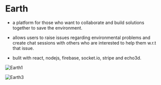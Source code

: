 # Earth

- a platform for those who want to collaborate and build solutions together to save the environment.

- allows users to raise issues regarding environmental problems and create chat sessions with others who are interested to help them w.r.t that issue.

- bulit with react, nodejs, firebase, socket.io, stripe and echo3d.

![Earth1](https://user-images.githubusercontent.com/55504616/190071896-c503a582-93b4-445d-8ab2-7e5044ced3ad.png)


![Earth3](https://user-images.githubusercontent.com/55504616/190071915-4be21c17-178e-4ff8-8ba0-beae51726e67.png)

